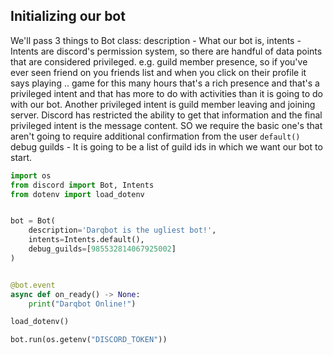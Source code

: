## Initializing our bot
We'll pass 3 things to Bot class: 
description - What our bot is,
intents - Intents are discord's permission system, so there are handful of data points that are considered privileged. e.g. guild member presence, so if you've ever seen friend on you friends list and when you click on their profile it says playing .. game for this many hours that's a rich presence and that's a privileged intent and that has more to do with activities than it is going to do with our bot. Another privileged intent is guild member leaving and joining server. Discord has restricted the ability to get that information and the final privileged intent is the message content. SO we require the basic one's that aren't going to require additional confirmation from the user `default()`
debug guilds - It is going to be a list of guild ids in which we want our bot to start.
```python
import os
from discord import Bot, Intents
from dotenv import load_dotenv


bot = Bot(
    description='Darqbot is the ugliest bot!',
    intents=Intents.default(),
    debug_guilds=[985532814067925002]
)


@bot.event
async def on_ready() -> None:
    print("Darqbot Online!")

load_dotenv()

bot.run(os.getenv("DISCORD_TOKEN"))

```

